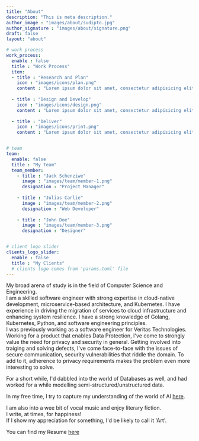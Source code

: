 ```yaml
---
title: "About"
description: "This is meta description."
author_image : "images/about/sudipto.jpg"
author_signature : "images/about/signature.png"
draft: false
layout: "about"

# work process
work_process:
  enable : false
  title : "Work Process"
  item:
  - title : "Research and Plan"
    icon : "images/icons/plan.png"
    content : "Lorem ipsum dolor sit amet, consectetur adipisicing elit, sed do eiusmod tempor incididunt ut labore et dolore magna aliqua."
    
  - title : "Design and Develop"
    icon : "images/icons/design.png"
    content : "Lorem ipsum dolor sit amet, consectetur adipisicing elit, sed do eiusmod tempor incididunt ut labore et dolore magna aliqua."
    
  - title : "Deliver"
    icon : "images/icons/print.png"
    content : "Lorem ipsum dolor sit amet, consectetur adipisicing elit, sed do eiusmod tempor incididunt ut labore et dolore magna aliqua."


# team
team:
  enable: false
  title : "My Team"
  team_member:
    - title : "Jack Schenziwe"
      image : "images/team/member-1.png"
      designation : "Project Manager"
      
    - title : "Julias Carlie"
      image : "images/team/member-2.png"
      designation : "Web Developer"
      
    - title : "John Doe"
      image : "images/team/member-3.png"
      designation : "Designer"


# client logo slider
clients_logo_slider:
  enable : false
  title : "My Clients"
  # clients logo comes from 'params.toml' file
---
```


My broad arena of study is in the field of Computer Science and Engineering.  
I am a skilled software engineer with strong expertise in cloud-native development, microservice-based architecture, and Kubernetes. I have experience in driving the migration of services to cloud infrastructure and enhancing system resilience. I have a strong knowledge of Golang, Kubernetes, Python, and software engineering principles.  
I was previously working as a software engineer for Veritas Technologies.  
Working for a product that enables Data Protection, I've come to strongly value the need for privacy and security in general. Getting involved into traiging and solving defects, I've come face-to-face with the issues of secure communication, security vulnerabilities that riddle the domain. To add to it, adherence to privacy requirements makes the problem even more interesting to solve.  

For a short while, I'd dabbled into the world of Databases as well, and had worked for a while modelling semi-structured/unstructured data.

In my free time, I try to capture my understanding of the world of AI [here](https://docs.google.com/presentation/d/1zVg4f_-iXtzJQdExT35TnOWX5CDr9BXwB_Bpq2ChYVI/edit?usp=sharing).  

I am also into a wee bit of vocal music and enjoy literary fiction.  
I write, at times, for happiness!  
If I show my appreciation for something, I'd be likely to call it 'Art'.

You can find my Resume [here](https://sudipto-g.github.io/SudiptoGhosh_Resume_Nov25.pdf)
